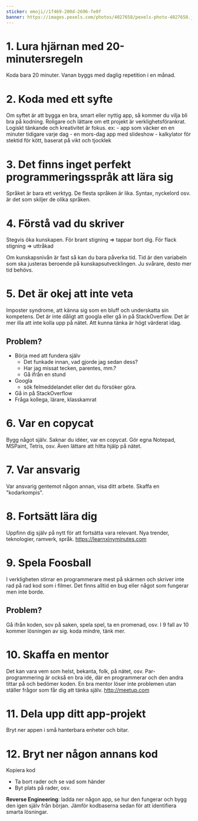```yaml
---
sticker: emoji//1f469-200d-2696-fe0f
banner: https://images.pexels.com/photos/4027658/pexels-photo-4027658.jpeg?auto=compress&cs=tinysrgb&w=1260&h=750&dpr=1
---
```


# 1. Lura hjärnan med 20-minutersregeln
Koda bara 20 minuter. Vanan byggs med daglig repetition i en månad.

# 2. Koda med ett syfte
Om syftet är att bygga en bra, smart eller nyttig app, så kommer du vilja bli bra på kodning. Roligare och lättare om ett projekt är verklighetsförankrat.
Logiskt tänkande och kreativitet är fokus.
	ex:
	- app som väcker en en minuter tidigare varje dag
	- en mors-dag app med slideshow
	- kalkylator för stektid för kött, baserat på vikt och tjocklek

# 3. Det finns inget perfekt programmeringsspråk att lära sig
Språket är bara ett verktyg. De flesta språken är lika. Syntax, nyckelord osv. är det som skiljer de olika språken.

# 4. Förstå vad du skriver
Stegvis öka kunskapen.
För brant stigning => tappar bort dig.
För flack stigning => uttråkad

Om kunskapsnivån är fast så kan du bara påverka tid. Tid är den variabeln som ska justeras beroende på kunskapsutvecklingen. Ju svårare, desto mer tid behövs.

# 5. Det är okej att inte veta
Imposter syndrome, att känna sig som en bluff och underskatta sin kompetens.
Det är inte dåligt att googla eller gå in på StackOverflow. Det är mer illa att inte kolla upp på nätet. Att kunna tänka är högt värderat idag.

## Problem?
- Börja med att fundera själv
	- Det funkade innan, vad gjorde jag sedan dess?
	- Har jag missat tecken, parentes, mm.?
	- Gå ifrån en stund
- Googla
	- sök felmeddelandet eller det du försöker göra.
- Gå in på StackOverflow
- Fråga kollega, lärare, klasskamrat

# 6. Var en copycat
Bygg något själv. Saknar du idéer, var en copycat. Gör egna Notepad, MSPaint, Tetris, osv. Även lättare att hitta hjälp på nätet.

# 7. Var ansvarig
Var ansvarig gentemot någon annan, visa ditt arbete. Skaffa en "kodarkompis".

# 8. Fortsätt lära dig
Uppfinn dig själv på nytt för att fortsätta vara relevant. 
Nya trender, teknologier, ramverk, språk.
https://learnxinyminutes.com

# 9. Spela Foosball
I verkligheten stirrar en programmerare mest på skärmen och skriver inte rad på rad kod som i filmer.
Det finns alltid en bug eller något som fungerar men inte borde.
## Problem? 
Gå ifrån koden, sov på saken, spela spel, ta en promenad, osv. I 9 fall av 10 kommer lösningen av sig. koda mindre, tänk mer.

# 10. Skaffa en mentor
Det kan vara vem som helst, bekanta, folk, på nätet, osv. 
Par-programmering är också en bra idé, där en programmerar och den andra tittar på och bedömer koden.
En bra mentor löser inte problemen utan ställer frågor som får dig att tänka själv.
http://meetup.com

# 11. Dela upp ditt app-projekt
Bryt ner appen i små hanterbara enheter och bitar.

# 12. Bryt ner någon annans kod
 Kopiera kod
- Ta bort rader och se vad som händer
- Byt plats på rader, osv.

__Reverse Engineering__: ladda ner någon app, se hur den fungerar och bygg den igen själv från början. Jämför kodbaserna sedan för att identifiera smarta lösningar.